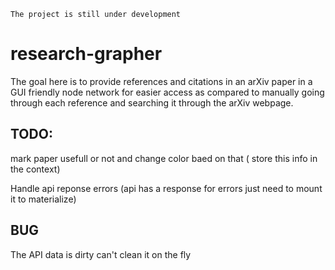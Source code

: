 `The project is still under development`

# research-grapher

The goal here is to provide references and citations in an arXiv paper in a GUI friendly node network for easier access as compared to manually going through each reference and searching it through the arXiv webpage.

## TODO:


mark paper usefull or not and change color baed on that ( store this info in the context)

Handle api reponse errors (api has a response for errors just need to mount it to materialize)

## BUG

The API data is dirty can't clean it on the fly
